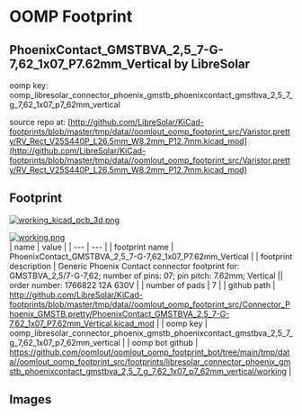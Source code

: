 # OOMP Footprint  
## PhoenixContact_GMSTBVA_2,5_7-G-7,62_1x07_P7.62mm_Vertical  by LibreSolar  
  
oomp key: oomp_libresolar_connector_phoenix_gmstb_phoenixcontact_gmstbva_2,5_7_g_7,62_1x07_p7_62mm_vertical  
  
source repo at: [http://github.com/LibreSolar/KiCad-footprints/blob/master/tmp/data//oomlout_oomp_footprint_src/Varistor.pretty/RV_Rect_V25S440P_L26.5mm_W8.2mm_P12.7mm.kicad_mod](http://github.com/LibreSolar/KiCad-footprints/blob/master/tmp/data//oomlout_oomp_footprint_src/Varistor.pretty/RV_Rect_V25S440P_L26.5mm_W8.2mm_P12.7mm.kicad_mod)  
## Footprint  
  
[![working_kicad_pcb_3d.png](working_kicad_pcb_3d_600.png)](working_kicad_pcb_3d.png)  
  
[![working.png](working_600.png)](working.png)  
| name | value | 
| --- | --- | 
| footprint name | PhoenixContact_GMSTBVA_2,5_7-G-7,62_1x07_P7.62mm_Vertical | 
| footprint description | Generic Phoenix Contact connector footprint for: GMSTBVA_2,5/7-G-7,62; number of pins: 07; pin pitch: 7.62mm; Vertical || order number: 1766822 12A 630V | 
| number of pads | 7 | 
| github path | http://github.com/LibreSolar/KiCad-footprints/blob/master/tmp/data//oomlout_oomp_footprint_src/Connector_Phoenix_GMSTB.pretty/PhoenixContact_GMSTBVA_2,5_7-G-7,62_1x07_P7.62mm_Vertical.kicad_mod | 
| oomp key | oomp_libresolar_connector_phoenix_gmstb_phoenixcontact_gmstbva_2,5_7_g_7,62_1x07_p7_62mm_vertical | 
| oomp bot github | https://github.com/oomlout/oomlout_oomp_footprint_bot/tree/main/tmp/data//oomlout_oomp_footprint_src/footprints/libresolar_connector_phoenix_gmstb_phoenixcontact_gmstbva_2,5_7_g_7,62_1x07_p7_62mm_vertical/working | 
## Images  
